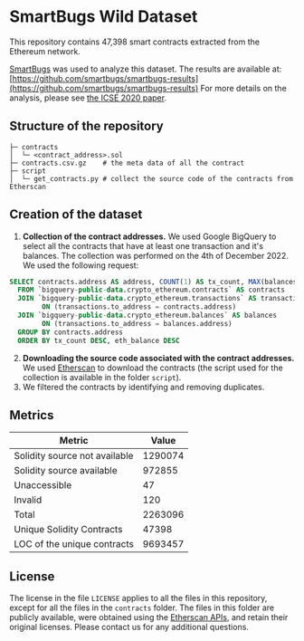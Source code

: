 # SmartBugs Wild Dataset

This repository contains 47,398 smart contracts extracted from the Ethereum network.

[SmartBugs](https://github.com/smartbugs/smartbugs) was used to analyze this
dataset. The results are available at: [https://github.com/smartbugs/smartbugs-results](https://github.com/smartbugs/smartbugs-results)
For more details on the analysis, please see [the ICSE 2020 paper](https://arxiv.org/abs/1910.10601).

## Structure of the repository

```
├─ contracts
│  └─ <contract_address>.sol
├─ contracts.csv.gz    # the meta data of all the contract
├─ script
│  └─ get_contracts.py # collect the source code of the contracts from Etherscan
```

## Creation of the dataset

1. **Collection of the contract addresses.**
We used Google BigQuery to select all the contracts that have at least one transaction and it's balances.
The collection was performed on the 4th of December 2022. We used the following request:
```sql
SELECT contracts.address AS address, COUNT(1) AS tx_count, MAX(balances.eth_balance) AS eth_balance
  FROM `bigquery-public-data.crypto_ethereum.contracts` AS contracts
  JOIN `bigquery-public-data.crypto_ethereum.transactions` AS transactions
        ON (transactions.to_address = contracts.address)
  JOIN `bigquery-public-data.crypto_ethereum.balances` AS balances
        ON (transactions.to_address = balances.address)
  GROUP BY contracts.address
  ORDER BY tx_count DESC, eth_balance DESC
```

2. **Downloading the source code associated with the contract addresses.**
We used [Etherscan](https://etherscan.io) to download the contracts (the script used for the collection is available in the folder `script`).
3. We filtered the contracts by identifying and removing duplicates.

## Metrics

| Metric                        | Value   |
| ----------------------------- | ------- |
| Solidity source not available | 1290074 |
| Solidity source available     | 972855  |
| Unaccessible                  | 47      |
| Invalid                       | 120     |
| Total                         | 2263096 |
| Unique Solidity Contracts     | 47398   |
| LOC of the unique contracts   | 9693457 |

## License

The license in the file `LICENSE` applies to all the files in this repository, except for all the files in the `contracts` folder. The files in this folder are publicly available, were obtained using the [Etherscan APIs](https://etherscan.io/apis), and retain their original licenses. Please contact us for any additional questions.
